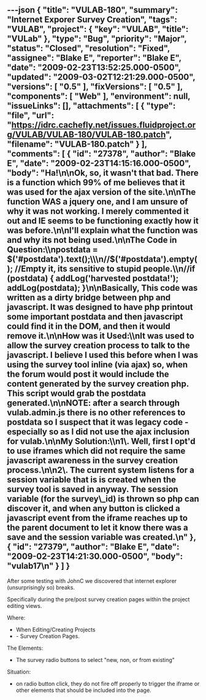 ---json
{
  "title": "VULAB-180",
  "summary": "Internet Exporer Survey Creation",
  "tags": "VULAB",
  "project": {
    "key": "VULAB",
    "title": "VULab"
  },
  "type": "Bug",
  "priority": "Major",
  "status": "Closed",
  "resolution": "Fixed",
  "assignee": "Blake E",
  "reporter": "Blake E",
  "date": "2009-02-23T13:52:25.000-0500",
  "updated": "2009-03-02T12:21:29.000-0500",
  "versions": [
    "0.5"
  ],
  "fixVersions": [
    "0.5"
  ],
  "components": [
    "Web"
  ],
  "environment": null,
  "issueLinks": [],
  "attachments": [
    {
      "type": "file",
      "url": "https://idrc.cachefly.net/issues.fluidproject.org/VULAB/VULAB-180/VULAB-180.patch",
      "filename": "VULAB-180.patch"
    }
  ],
  "comments": [
    {
      "id": "27378",
      "author": "Blake E",
      "date": "2009-02-23T14:15:16.000-0500",
      "body": "Ha!\n\nOk, so, it wasn't that bad. There is a function which 99% of me believes that it was used for the ajax version of the site.\n\nThe function WAS a jquery one, and I am unsure of why it was not working. I merely commented it out and IE seems to be functioning exactly how it was before.\n\nI'll explain what the function was and why its not being used.\n\nThe Code in Question:\\\npostdata = $('#postdata').text();\\\n//$('#postdata').empty(); //Empty it, its sensitive to stupid people.\\\n//if (postdata) { addLog('harvested postdata!'); addLog(postdata); }\n\nBasically, This code was written as a dirty bridge between php and javascript. It was designed to have php printout some important postdata and then javascript could find it in the DOM, and then it would remove it.\n\nHow was it Used:\\\nIt was used to allow the survey creation process to talk to the javascript. I believe I used this before when I was using the survey tool inline (via ajax) so, when the forum would post it would include the content generated by the survey creation php. This script would grab the postdata generated.\n\nNOTE: after a search through vulab.admin.js there is no other references to postdata so I suspect that it was legacy code - especially so as I did not use the ajax inclusion for vulab.\n\nMy Solution:\\\n1\\. Well, first I opt'd to use iframes which did not require the same javascript awareness in the survey creation process.\n\n2\\. The current system listens for a session variable that is is created when the survey tool is saved in anyway. The session variable (for the survey\\_id) is thrown so php can discover it, and when any button is clicked a javascript event from the iframe reaches up to the parent document to let it know there was a save and the session variable was created.\n"
    },
    {
      "id": "27379",
      "author": "Blake E",
      "date": "2009-02-23T14:21:30.000-0500",
      "body": "vulab17\n"
    }
  ]
}
---
After some testing with JohnC we discovered that internet explorer (unsurprisingly so) breaks.

Specifically during the pre/post survey creation pages within the project editing views.

Where:

* When Editing/Creating Projects
* \- Survey Creation Pages.

The Elements:

* The survey radio buttons to select "new, non, or from existing"

Situation:

* on radio button click, they do not fire off properly to trigger the iframe or other elements that should be included into the page.

        